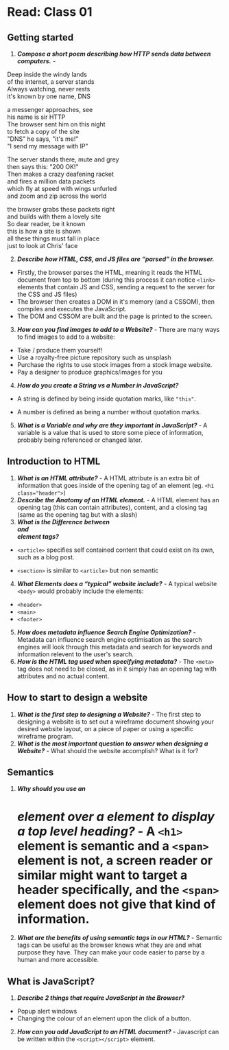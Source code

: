 # Read: Class 01

## Getting started

1. **_Compose a short poem describing how HTTP sends data between computers._** -

Deep inside the windy lands  
of the internet, a server stands  
Always watching, never rests  
it's known by one name, DNS

a messenger approaches, see  
his name is sir HTTP  
The browser sent him on this night  
to fetch a copy of the site  
"DNS" he says, "it's me!"  
"I send my message with IP"

The server stands there, mute and grey  
then says this: "200 OK!"  
Then makes a crazy deafening racket  
and fires a million data packets  
which fly at speed with wings unfurled  
and zoom and zip across the world

the browser grabs these packets right  
and builds with them a lovely site  
So dear reader, be it known  
this is how a site is shown  
all these things must fall in place  
just to look at Chris' face

2. **_Describe how HTML, CSS, and JS files are “parsed” in the browser._**

- Firstly, the browser parses the HTML, meaning it reads the HTML document from top to bottom (during this process it can notice `<link>` elements that contain JS and CSS, sending a request to the server for the CSS and JS files)
- The browser then creates a DOM in it's memory (and a CSSOM), then compiles and executes the JavaScript.
- The DOM and CSSOM are built and the page is printed to the screen.

3. **_How can you find images to add to a Website?_** - There are many ways to find images to add to a website:

- Take / produce them yourself!
- Use a royalty-free picture repository such as unsplash
- Purchase the rights to use stock images from a stock image website.
- Pay a designer to produce graphics/images for you

4. **_How do you create a String vs a Number in JavaScript?_**

- A string is defined by being inside quotation marks, like `"this"`.

- A number is defined as being a number without quotation marks.

5. **_What is a Variable and why are they important in JavaScript?_** - A variable is a value that is used to store some piece of information, probably being referenced or changed later.

## Introduction to HTML

1. **_What is an HTML attribute?_** - A HTML attribute is an extra bit of information that goes inside of the opening tag of an element (eg. `<h1 class="header">`)
2. **_Describe the Anatomy of an HTML element._** - A HTML element has an opening tag (this can contain attributes), content, and a closing tag (same as the opening tag but with a slash)
3. **_What is the Difference between <article> and <section> element tags?_**

- `<article>` specifies self contained content that could exist on its own, such as a blog post.

- `<section>` is similar to `<article>` but non semantic

4. **_What Elements does a “typical” website include?_** - A typical website `<body>` would probably include the elements:

- `<header>`
- `<main>`
- `<footer>`

5. **_How does metadata influence Search Engine Optimization?_** - Metadata can influence search engine optimisation as the search engines will look through this metadata and search for keywords and information relevent to the user's search.
6. **_How is the <meta> HTML tag used when specifying metadata?_** - The `<meta>` tag does not need to be closed, as in it simply has an opening tag with attributes and no actual content.

## How to start to design a website

1. **_What is the first step to designing a Website?_** - The first step to designing a website is to set out a wireframe document showing your desired website layout, on a piece of paper or using a specific wireframe program.
2. **_What is the most important question to answer when designing a Website?_** - What should the website accomplish? What is it for?

## Semantics

1. **_Why should you use an <h1> element over a <span> element to display a top level heading?_** - A `<h1>` element is semantic and a `<span>` element is not, a screen reader or similar might want to target a header specifically, and the `<span>` element does not give that kind of information.
2. **_What are the benefits of using semantic tags in our HTML?_** - Semantic tags can be useful as the browser knows what they are and what purpose they have. They can make your code easier to parse by a human and more accessible.

## What is JavaScript?

1. **_Describe 2 things that require JavaScript in the Browser?_**

- Popup alert windows
- Changing the colour of an element upon the click of a button.

2. **_How can you add JavaScript to an HTML document?_** - Javascript can be written within the `<script></script>` element.
